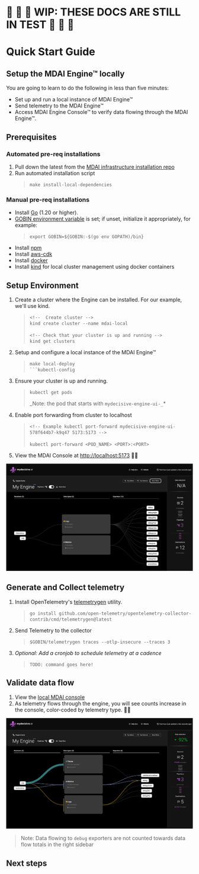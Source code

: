 # 🛑 🛑 🛑 WIP: THESE DOCS ARE STILL IN TEST 🛑 🛑 🛑

# Quick Start Guide

<!-- toc -->

## Setup the MDAI Engine™ locally

You are going to learn to do the following in less than five minutes:

- Set up and run a local instance of MDAI Engine™
- Send telemetry to the MDAI Engine™
- Access MDAI Engine Console™ to verify data flowing through the MDAI Engine™.

## Prerequisites

### Automated pre-req installations

1. Pull down the latest from the [MDAI infrastructure installation repo](https://github.com/DecisiveAI/decisive-engine-aws-cdk)
2. Run automated installation script
   > ```@bash
   > make install-local-dependencies
   > ```

### Manual pre-req installations

- Install [Go](https://go.dev/dl/) (1.20 or higher).
- [GOBIN environment variable](https://pkg.go.dev/cmd/go#hdr-Environment_variables) is set; if unset, initialize it appropriately, for example:
  > ```@bash
  > export GOBIN=${GOBIN:-$(go env GOPATH)/bin}
  > ```
- Install [npm](https://nodejs.org/en/download)
- Install [aws-cdk](https://docs.aws.amazon.com/cdk/v2/guide/cli.html)
- Install [docker](https://www.docker.com/get-started/)
- Install [kind](https://kind.sigs.k8s.io/docs/user/quick-start/) for local cluster management using docker containers

## Setup Environment

1. Create a cluster where the Engine can be installed. For our example, we'll use kind.
   > ```@bash
   > <!--  Create cluster -->
   > kind create cluster --name mdai-local
   >
   > <!-- Check that your cluster is up and running -->
   > kind get clusters
   > ```
2. Setup and configure a local instance of the MDAI Engine™

   > ````@bash
   > make local-deploy
   > ```kubectl-config
   > ````

3. Ensure your cluster is up and running.

   > ```@bash
   > kubectl get pods
   > ```
   >
   > _Note: the pod that starts with `mydecisive-engine-ui-_`\*

4. Enable port forwarding from cluster to localhost

   > ```
   > <!-- Example kubectl port-forward mydecisive-engine-ui-578f644b7-k9q47 5173:5173 -->
   >
   > kubectl port-forward <POD_NAME> <PORT>:<PORT>
   > ```

5. View the MDAI Console at [http://localhost:5173](localhost:5173) 🐙🎉

![A bright and shiny MDAI Engine™ Console](../media/console-new-and-shiny.png)

## Generate and Collect telemetry

1. Install OpenTelemetry's [telemetrygen](https://github.com/open-telemetry/opentelemetry-collector-contrib/tree/main/cmd/telemetrygen) utility.
   > ```@bash
   > go install github.com/open-telemetry/opentelemetry-collector-contrib/cmd/telemetrygen@latest
   > ```
2. Send Telemetry to the collector
   > ```@bash
   > $GOBIN/telemetrygen traces --otlp-insecure --traces 3
   > ```
3. _Optional: Add a cronjob to schedule telemetry at a cadence_
   > ```
   > TODO: command goes here!
   > ```

## Validate data flow

1. View the [local MDAI console](localhost:5173)
2. As telemetry flows through the engine, you will see counts increase in the console, color-coded by telemetry type. 🐙🎉

![The MDAI Engine™ Console showing data flows](../media/console-data-flow.png)

> Note: Data flowing to `debug` exporters are not counted towards data flow totals in the right sidebar

## Next steps

